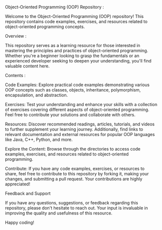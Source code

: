 Object-Oriented Programming (OOP) Repository : 

Welcome to the Object-Oriented Programming (OOP) repository! This repository contains code examples, exercises, and resources related to object-oriented programming concepts.

Overview : 

This repository serves as a learning resource for those interested in mastering the principles and practices of object-oriented programming. Whether you're a beginner looking to grasp the fundamentals or an experienced developer seeking to deepen your understanding, you'll find valuable content here.

Contents : 

Code Examples: Explore practical code examples demonstrating various OOP concepts such as classes, objects, inheritance, polymorphism, encapsulation, and abstraction.

Exercises: Test your understanding and enhance your skills with a collection of exercises covering different aspects of object-oriented programming. Feel free to contribute your solutions and collaborate with others.

Resources: Discover recommended readings, articles, tutorials, and videos to further supplement your learning journey. Additionally, find links to relevant documentation and external resources for popular OOP languages like Java, C++, Python, and more.

Explore the Content: Browse through the directories to access code examples, exercises, and resources related to object-oriented programming.

Contribute:
If you have any code examples, exercises, or resources to share, feel free to contribute to this repository by forking it, making your changes, and submitting a pull request. Your contributions are highly appreciated!

Feedback and Support

If you have any questions, suggestions, or feedback regarding this repository, please don't hesitate to reach out. Your input is invaluable in improving the quality and usefulness of this resource.

Happy coding!
